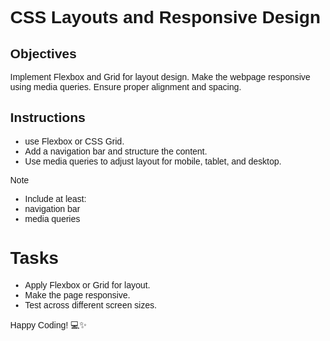 # CSS Layouts and Responsive Design

## Objectives

Implement Flexbox and Grid for layout design.
Make the webpage responsive using media queries.
Ensure proper alignment and spacing.

## Instructions

- use Flexbox or CSS Grid.
- Add a navigation bar and structure the content.
- Use media queries to adjust layout for mobile, tablet, and desktop.

>[!NOTE]
>  - Include at least:
>  - navigation bar
>  - media queries

# Tasks

- Apply Flexbox or Grid for layout.
- Make the page responsive.
- Test across different screen sizes.

Happy Coding! 💻✨



<!DOCTYPE html>
<html lang="en">
<head>
    <meta charset="UTF-8">
    <meta name="viewport" content="width=device-width, initial-scale=1.0">
    <title>Responsive Layout with Flexbox and Grid</title>
    <style>
        body {
            margin: 0;
            font-family: Arial, sans-serif;
        }
        
        /* Navigation Bar */
        nav {
            background-color: #333;
            color: #fff;
            display: flex;
            justify-content: space-between;
            padding: 1rem;
        }
        
        nav ul {
            list-style: none;
            display: flex;
            margin: 0;
            padding: 0;
        }
        
        nav ul li {
            margin: 0 1rem;
        }
        
        nav ul li a {
            color: #fff;
            text-decoration: none;
        }
        
        /* Main Content Layout */
        .container {
            display: grid;
            grid-template-columns: 1fr 3fr;
            gap: 1rem;
            padding: 1rem;
        }
        
        .sidebar {
            background-color: #f4f4f4;
            padding: 1rem;
        }
        
        .content {
            background-color: #fff;
            padding: 1rem;
            border: 1px solid #ddd;
        }
        
        /* Media Queries */
        @media (max-width: 768px) {
            .container {
                grid-template-columns: 1fr;
            }
        }
        
        @media (max-width: 480px) {
            nav {
                flex-direction: column;
                align-items: center;
            }
            
            nav ul {
                flex-direction: column;
                align-items: center;
            }
            
            nav ul li {
                margin: 0.5rem 0;
            }
        }
    </style>
</head>
<body>

    <!-- Navigation Bar -->
    <nav>
        <div class="logo">Logo</div>
        <ul>
            <li><a href="#">Home</a></li>
            <li><a href="#">About</a></li>
            <li><a href="#">Services</a></li>
            <li><a href="#">Contact</a></li>
        </ul>
    </nav>

    <!-- Main Content Layout -->
    <div class="container">
        <aside class="sidebar">
            <h2>Sidebar</h2>
            <p>This is the sidebar content.</p>
        </aside>
        
        <section class="content">
            <h1>Main Content</h1>
            <p>This is the main content area.</p>
        </section>
    </div>

</body>
</html>

This setup ensures that the webpage is responsive and adapts to different screen sizes, providing a good user experience across mobile, tablet, and desktop devices.
